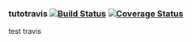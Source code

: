 ### tutotravis   [![Build Status](https://travis-ci.com/guindosaros/tutotravis.svg?token=tFwyJz78Efxy76mkBzdp&branch=main)](https://travis-ci.com/guindosaros/tutotravis) [![Coverage Status](https://coveralls.io/repos/github/guindosaros/tutotravis/badge.svg?branch=configure-ci)](https://coveralls.io/github/guindosaros/tutotravis?branch=configure-ci)

test travis

